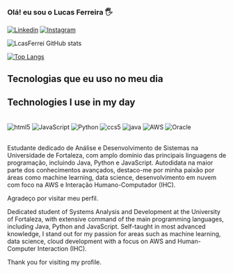 
### Olá! eu sou o Lucas Ferreira 🖐️

[![Linkedin](https://img.shields.io/badge/LinkedIn-0077B5?style=for-the-badge&logo=linkedin&logoColor=white)](https://www.linkedin.com/in/lcasferreidev/)
[![Instagram](https://img.shields.io/badge/Instagram-E4405F?style=for-the-badge&logo=instagram&logoColor=white)](https://www.instagram.com/lcasferrei/)

![LcasFerrei GitHub stats](https://github-readme-stats.vercel.app/api?username=LcasFerrei&show_icons=true&theme=radical)

[![Top Langs](https://github-readme-stats.vercel.app/api/top-langs/?username=LcasFerrei&layout=donut-vertical)](https://github.com/anuraghazra/github-readme-stats)

## Tecnologias que eu uso no meu dia
## Technologies I use in my day

<div style="display: inline_block"><br/>
 <img align="center" alt="html5" src="https://img.shields.io/badge/HTML5-E34F26?style=for-the-badge&logo=html5&logoColor=white" />
 <img align="center" alt="JavaScript" src="https://img.shields.io/badge/JavaScript-F7DF1E?style=for-the-badge&logo=javascript&logoColor=black" />
 <img align="center" alt="Python" src="https://img.shields.io/badge/Python-3776AB?style=for-the-badge&logo=python&logoColor=white" />
 <img align="center" alt="ccs5" src="https://img.shields.io/badge/CSS-239120?&style=for-the-badge&logo=css3&logoColor=white" />
 <img align="center" alt="java" src="https://img.shields.io/badge/Java-ED8B00?style=for-the-badge&logo=openjdk&logoColor=white" />
 <img align="center" alt="AWS" src="https://img.shields.io/badge/Amazon_AWS-FF9900?style=for-the-badge&logo=amazonaws&logoColor=white" />
 <img align="center" alt="Oracle" src="https://img.shields.io/badge/Oracle-F80000?style=for-the-badge&logo=oracle&logoColor=black" />
 </div><br/>

Estudante dedicado de Análise e Desenvolvimento de Sistemas na Universidade de Fortaleza, com amplo domínio das principais linguagens de programação, incluindo Java, Python e JavaScript. Autodidata na maior parte dos conhecimentos avançados, destaco-me por minha paixão por áreas como machine learning, data science, desenvolvimento em nuvem com foco na AWS e Interação Humano-Computador (IHC).

Agradeço por visitar meu perfil.

Dedicated student of Systems Analysis and Development at the University of Fortaleza, with extensive command of the main programming languages, including Java, Python and JavaScript. Self-taught in most advanced knowledge, I stand out for my passion for areas such as machine learning, data science, cloud development with a focus on AWS and Human-Computer Interaction (IHC).

Thank you for visiting my profile.
